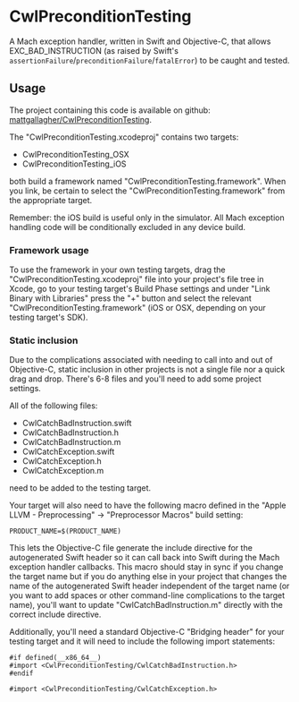 # CwlPreconditionTesting
A Mach exception handler, written in Swift and Objective-C, that allows EXC_BAD_INSTRUCTION (as raised by Swift's `assertionFailure`/`preconditionFailure`/`fatalError`) to be caught and tested. 

## Usage

The project containing this code is available on github: [mattgallagher/CwlPreconditionTesting](https://github.com/mattgallagher/CwlPreconditionTesting).

The "CwlPreconditionTesting.xcodeproj" contains two targets:
    
* CwlPreconditionTesting_OSX
* CwlPreconditionTesting_iOS

both build a framework named "CwlPreconditionTesting.framework". When you link, be certain to select the "CwlPreconditionTesting.framework" from the appropriate target.

Remember: the iOS build is useful only in the simulator. All Mach exception handling code will be conditionally excluded in any device build.

### Framework usage

To use the framework in your own testing targets, drag the "CwlPreconditionTesting.xcodeproj" file into your project's file tree in Xcode, go to your testing target's Build Phase settings and under "Link Binary with Libraries" press the "+" button and select the relevant "CwlPreconditionTesting.framework" (iOS or OSX, depending on your testing target's SDK).

### Static inclusion

Due to the complications associated with needing to call into and out of Objective-C, static inclusion in other projects is not a single file nor a quick drag and drop. There's 6-8 files and you'll need to add some project settings.

All of the following files:

* CwlCatchBadInstruction.swift
* CwlCatchBadInstruction.h
* CwlCatchBadInstruction.m
* CwlCatchException.swift
* CwlCatchException.h
* CwlCatchException.m

need to be added to the testing target.

Your target will also need to have the following macro defined in the "Apple LLVM - Preprocessing" &rarr; "Preprocessor Macros" build setting:
    
    PRODUCT_NAME=$(PRODUCT_NAME)

This lets the Objective-C file generate the include directive for the autogenerated Swift header so it can call back into Swift during the Mach exception handler callbacks. This macro should stay in sync if you change the target name but if you do anything else in your project that changes the name of the autogenerated Swift header independent of the target name (or you want to add spaces or other command-line complications to the target name), you'll want to update "CwlCatchBadInstruction.m" directly with the correct include directive.

Additionally, you'll need a standard Objective-C "Bridging header" for your testing target and it will need to include the following import statements:

```
#if defined(__x86_64__)
#import <CwlPreconditionTesting/CwlCatchBadInstruction.h>
#endif

#import <CwlPreconditionTesting/CwlCatchException.h>
```

